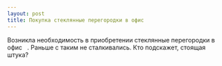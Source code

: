 ```yaml
---
layout: post 
title: Покупка стеклянные перегородки в офис ‌ ‌ 
--- 
```

Возникла необходимость в приобретении стеклянные перегородки в офис ‌ ‌ . Раньше с таким не сталкивались. Кто подскажет, стоящая штука?